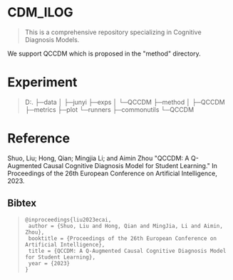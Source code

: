 # CDM_ILOG
> This is a comprehensive repository specializing in Cognitive Diagnosis Models.

We support QCCDM which is proposed in the "method" directory.

# Experiment

> D:.
>├─data
>│  ├─junyi
>├─exps
>│  └─QCCDM
>├─method
>│  ├─QCCDM
>├─metrics
>├─plot
>└─runners
    ├─commonutils
    └─QCCDM


# Reference

Shuo, Liu; Hong, Qian; Mingjia Li; and  Aimin Zhou "QCCDM: A Q-Augmented Causal Cognitive Diagnosis Model for Student Learning." In Proceedings of the 26th European Conference on Artificial Intelligence, 2023.

## Bibtex

> ```
> @inproceedings{liu2023ecai,
>  author = {Shuo, Liu and Hong, Qian and MingJia, Li and Aimin, Zhou},
>  booktitle = {Proceedings of the 26th European Conference on Artificial Intelligence},
>  title = {QCCDM: A Q-Augmented Causal Cognitive Diagnosis Model for Student Learning},
>  year = {2023}
> }
> ```
